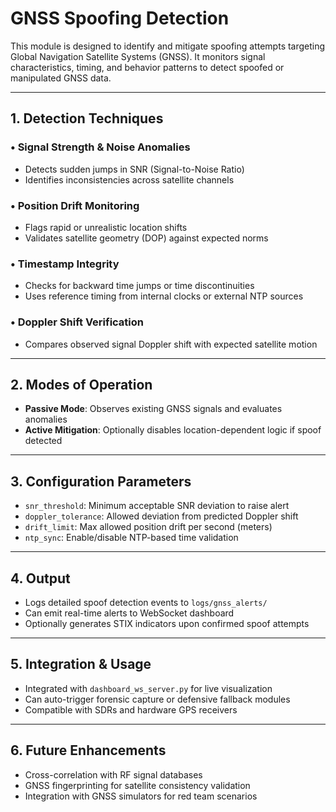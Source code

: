 # GNSS Spoofing Detection

This module is designed to identify and mitigate spoofing attempts targeting Global Navigation Satellite Systems (GNSS). It monitors signal characteristics, timing, and behavior patterns to detect spoofed or manipulated GNSS data.

---

## 1. Detection Techniques

### • Signal Strength & Noise Anomalies
- Detects sudden jumps in SNR (Signal-to-Noise Ratio)
- Identifies inconsistencies across satellite channels

### • Position Drift Monitoring
- Flags rapid or unrealistic location shifts
- Validates satellite geometry (DOP) against expected norms

### • Timestamp Integrity
- Checks for backward time jumps or time discontinuities
- Uses reference timing from internal clocks or external NTP sources

### • Doppler Shift Verification
- Compares observed signal Doppler shift with expected satellite motion

---

## 2. Modes of Operation

- **Passive Mode**: Observes existing GNSS signals and evaluates anomalies
- **Active Mitigation**: Optionally disables location-dependent logic if spoof detected

---

## 3. Configuration Parameters

- `snr_threshold`: Minimum acceptable SNR deviation to raise alert
- `doppler_tolerance`: Allowed deviation from predicted Doppler shift
- `drift_limit`: Max allowed position drift per second (meters)
- `ntp_sync`: Enable/disable NTP-based time validation

---

## 4. Output

- Logs detailed spoof detection events to `logs/gnss_alerts/`
- Can emit real-time alerts to WebSocket dashboard
- Optionally generates STIX indicators upon confirmed spoof attempts

---

## 5. Integration & Usage

- Integrated with `dashboard_ws_server.py` for live visualization
- Can auto-trigger forensic capture or defensive fallback modules
- Compatible with SDRs and hardware GPS receivers

---

## 6. Future Enhancements

- Cross-correlation with RF signal databases
- GNSS fingerprinting for satellite consistency validation
- Integration with GNSS simulators for red team scenarios
